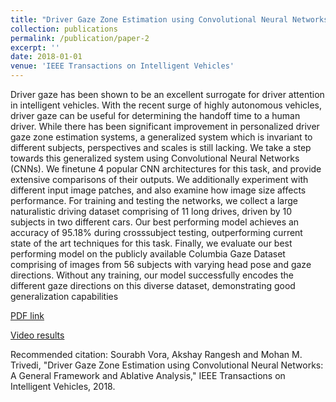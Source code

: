 ```yaml
---
title: "Driver Gaze Zone Estimation using Convolutional Neural Networks: A General Framework and Ablative Analysis"
collection: publications
permalink: /publication/paper-2
excerpt: ''
date: 2018-01-01
venue: 'IEEE Transactions on Intelligent Vehicles'
---
```

Driver gaze has been shown to be an excellent
surrogate for driver attention in intelligent vehicles. With the
recent surge of highly autonomous vehicles, driver gaze can be
useful for determining the handoff time to a human driver.
While there has been significant improvement in personalized
driver gaze zone estimation systems, a generalized system which
is invariant to different subjects, perspectives and scales is
still lacking. We take a step towards this generalized system
using Convolutional Neural Networks (CNNs). We finetune 4
popular CNN architectures for this task, and provide extensive
comparisons of their outputs. We additionally experiment with
different input image patches, and also examine how image size
affects performance. For training and testing the networks, we
collect a large naturalistic driving dataset comprising of 11 long
drives, driven by 10 subjects in two different cars. Our best
performing model achieves an accuracy of 95.18% during crosssubject
testing, outperforming current state of the art techniques
for this task. Finally, we evaluate our best performing model
on the publicly available Columbia Gaze Dataset comprising of
images from 56 subjects with varying head pose and gaze directions.
Without any training, our model successfully encodes the
different gaze directions on this diverse dataset, demonstrating
good generalization capabilities

[PDF link](http://cvrr.ucsd.edu/publications/2018/sourabh_gaze_zone.pdf)

[Video results](https://www.youtube.com/watch?v=ZjzoDL_2CbU&list=PLUebh5NWCQUaPmdZIGE508Bhh6AjwID8R&index=1&t=0s)

Recommended citation: Sourabh Vora, Akshay Rangesh and Mohan M. Trivedi, "Driver Gaze Zone Estimation using Convolutional Neural Networks: A General Framework and Ablative Analysis," IEEE Transactions on Intelligent Vehicles, 2018.
